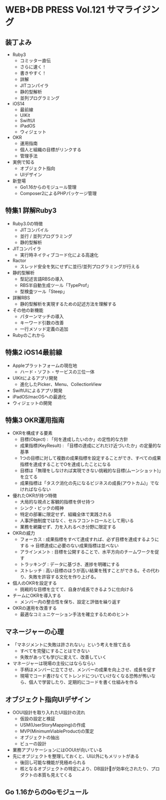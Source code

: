 # WEB+DB PRESS Vol.121 サマライジング

## 装丁よみ

- Ruby3
  - コミッター直伝
  - さらに速く！
  - 書きやすく！
  - 詳解
  - JITコンパイラ
  - 静的型解析
  - 並列プログラミング
- iOS14
  - 最前線
  - UIKit
  - SwiftUI
  - iPadOS
  - ウィジェット
- OKR
  - 運用指南
  - 個人と組織の目標がリンクする
  - 管理手法
- 実例で知る
  - オブジェクト指向
  - UIデザイン
- 新登場
  - Go1.16からのモジュール管理
  - Composer2によるPHPパッケージ管理

## 特集1 詳解Ruby3

- Ruby3.0の特徴
  - JITコンパイル
  - 並行 / 並列プログラミング
  - 静的型解析
- JITコンパイラ
  - 実行時ネイティブコード化による高速化
- Ractor
  - スレッド安全を気にせずに並行/並列プログラミングが行える
- 静的型解析
  - 型記述言語RBSの導入
  - RBS半自動生成ツール「TypeProf」
  - 型検査ツール「Steep」
- 詳解RBS
  - 静的型解析を実現するための記述方法を理解する
- その他の新機能
  - パターンマッチの導入
  - キーワード引数の改善
  - 一行メソッド定義の追加
- Rubyのこれから

## 特集2 iOS14最前線

- Appleプラットフォームの現在地
  - ハード・ソフト・サービスの三位一体
- UIKitによるアプリ開発
  - 進化したPicker、Menu、CollectionView
- SwiftUIによるアプリ開発
- iPadOS/macOSへの最適化
- ウィジェットの開発

## 特集3 OKR運用指南

- OKRを構成する要素
  - 目標(Object) : 「何を達成したいのか」の定性的な方針
  - 成果指標(KeyResult) : 「目標の達成にどれだけ近づいたか」の定量的な基準
  - 1つの目標に対して複数の成果指標を設定することができ、すべての成果指標を達成することでOを達成したことになる
  - 目標は「無理をしなければ実現できない挑戦的な目標(ムーンショット)」を立てる
  - 成果指標は「タスク消化の先になるビジネスの成長(アウトカム)」でなければならない
- 優れたOKRが持つ特徴
  - 大局的な視点と客観的指標を併せ持つ
  - シンク・ビックの精神
  - 特定の部署に限定せず、組織全体で実践される
  - 人事評価制度ではなく、セルフコントロールとして用いる
  - 業務を網羅せず、力を入れるべき分野に限定する
- OKRの威力
  - フォーカス : 成果指標をすべて達成すれば、必ず目標を達成するようにする -> 目標達成に必要のない成果指標は並べない
  - アラインメント : 目標を公開することで、水平方向のチームワークを促す
  - トラッキング : データに基づき、進捗を明確にする
  - ストレッチ : 高い目標のほうが高い結果を残すことができる。その代わり、失敗を許容する文化を作り上げる。
- 個人のOKRを設定する
  - 挑戦的な目標を立てて、自身が成長できるように仕向ける
- チームにOKRを導入する
  - メンバー内の整合性を保ち、設定と評価を繰り返す
- OKRの運用を改善する
  - 最適なコミュニケーション手法を確立するためのヒント

## マネージャーの心理

- 「マネジメントに失敗は許されない」という考えを捨て去る
  - すべてを完璧にすることはできない
  - 失敗があっても学びに変えて、改善していく
- マネージャーは現場の主役にはならならい
  - 手柄はメンバーに立てさせ、メンバーの成果を向上させ、成長を促す
  - 現場でコード書けなくてトレンドについていけなくなる恐怖が怖いなら、個人で学習したり、定期的にコードを書く仕組みを作る

## オブジェクト指向UIデザイン

- OOUI設計を取り入れたUI設計の流れ
  - 仮設の設定と検証
  - USM(UserStoryMapping)の作成
  - MVP(MinimumViableProduct)の策定
  - オブジェクトの抽出
  - ビューの設計
- 業務アプリケーションにはOOUIが向いている
- 先にオブジェクトを整理しておくと、UI以外にもメリットがある
  - 後回し可能な機能が見極められる
  - 核となるオブジェクトの特定により、DB設計が効率化されたり、プロダクトの本質も見えてくる

## Go 1.16からのGoモジュール


